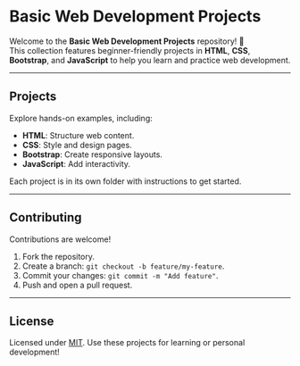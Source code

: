 # **Basic Web Development Projects**

Welcome to the **Basic Web Development Projects** repository! 🚀  
This collection features beginner-friendly projects in **HTML**, **CSS**, **Bootstrap**, and **JavaScript** to help you learn and practice web development.

---

## **Projects**

Explore hands-on examples, including:  
- **HTML**: Structure web content.  
- **CSS**: Style and design pages.  
- **Bootstrap**: Create responsive layouts.  
- **JavaScript**: Add interactivity.

Each project is in its own folder with instructions to get started.

---

## **Contributing**

Contributions are welcome!  

1. Fork the repository.  
2. Create a branch: `git checkout -b feature/my-feature`.  
3. Commit your changes: `git commit -m "Add feature"`.  
4. Push and open a pull request.

---

## **License**

Licensed under [MIT](LICENSE). Use these projects for learning or personal development!
